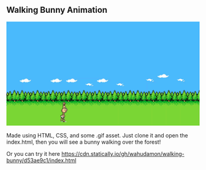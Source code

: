 ## Walking Bunny Animation

![Walking Bunny](img/rabbit_walk.gif)

Made using HTML, CSS, and some .gif asset.
Just clone it and open the index.html, then you will see a bunny walking over the forest!

Or you can try it here https://cdn.statically.io/gh/wahudamon/walking-bunny/d53ae9c1/index.html

